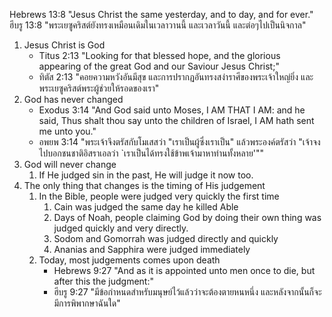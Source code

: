Hebrews 13:8 "Jesus Christ the same yesterday, and to day, and for ever."
ฮีบรู 13:8 "พระเยซูคริสต์ยังทรงเหมือนเดิมในเวลาวานนี้ และเวลาวันนี้ และต่อๆไปเป็นนิจกาล"

1. Jesus Christ is God
    - Titus 2:13 "Looking for that blessed hope, and the glorious appearing of the great God and our Saviour Jesus Christ;"
    - ทิตัส 2:13 "คอยความหวังอันมีสุข และการปรากฏอันทรงสง่าราศีของพระเจ้าใหญ่ยิ่ง และพระเยซูคริสต์พระผู้ช่วยให้รอดของเรา"
2. God has never changed
    - Exodus 3:14 "And God said unto Moses, I AM THAT I AM: and he said, Thus shalt thou say unto the children of Israel, I AM hath sent me unto you."
    - อพยพ 3:14 "พระเจ้าจึงตรัสกับโมเสสว่า "เราเป็นผู้ซึ่งเราเป็น" แล้วพระองค์ตรัสว่า "เจ้าจงไปบอกชนชาติอิสราเอลว่า `เราเป็นได้ทรงใช้ข้าพเจ้ามาหาท่านทั้งหลาย'""
3. God will never change
    1. If He judged sin in the past, He will judge it now too.
4. The only thing that changes is the timing of His judgement
    1. In the Bible, people were judged very quickly the first time
        1. Cain was judged the same day he killed Able
        2. Days of Noah, people claiming God by doing their own thing was judged quickly and very directly.
        3. Sodom and Gomorrah was judged directly and quickly
        4. Ananias and Sapphira were judged immediately
    2. Today, most judgements comes upon death
        - Hebrews 9:27 "And as it is appointed unto men once to die, but after this the judgment:"
        - ฮีบรู 9:27 "มีข้อกำหนดสำหรับมนุษย์ไว้แล้วว่าจะต้องตายหนหนึ่ง และหลังจากนั้นก็จะมีการพิพากษาฉันใด"
